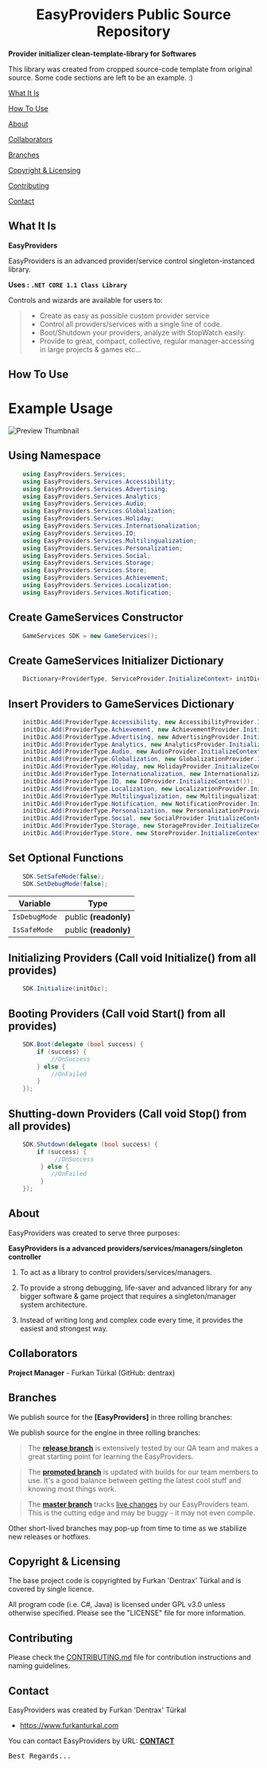 <h1 align="center">EasyProviders Public Source Repository</h1>

**Provider initializer clean-template-library for Softwares**

This library was created from cropped source-code template from original source. Some code sections are left to be an example. :)

[What It Is](#what-it-is)

[How To Use](#how-to-use)

[About](#about)  

[Collaborators](#collaborators)  

[Branches](#branches) 

[Copyright & Licensing](#copyright--licensing)  

[Contributing](#contributing)  

[Contact](#contact)


## What It Is

**EasyProviders**

EasyProviders is an advanced provider/service control singleton-instanced library.

**Uses : `.NET CORE 1.1 Class Library`**

Controls and wizards are available for users to:

> * Create as easy as possible custom provider service
> * Control all providers/services with a single line of code.
> * Boot/Shutdown your providers, analyze with StopWatch easily.
> * Provide to great, compact, collective, regular manager-accessing in large projects & games etc...


## How To Use

Example Usage
=============

![Preview Thumbnail](https://raw.githubusercontent.com/Dentrax/EasyProviders/master/EasyProviders/Thumbnail.png)



Using Namespace
--------------------------
```csharp
	using EasyProviders.Services;
	using EasyProviders.Services.Accessibility;
	using EasyProviders.Services.Advertising;
	using EasyProviders.Services.Analytics;
	using EasyProviders.Services.Audio;
	using EasyProviders.Services.Globalization;
	using EasyProviders.Services.Holiday;
	using EasyProviders.Services.Internationalization;
	using EasyProviders.Services.IO;
	using EasyProviders.Services.Multilingualization;
	using EasyProviders.Services.Personalization;
	using EasyProviders.Services.Social;
	using EasyProviders.Services.Storage;
	using EasyProviders.Services.Store;
	using EasyProviders.Services.Achievement;
	using EasyProviders.Services.Localization;
	using EasyProviders.Services.Notification;
```

Create GameServices Constructor
--------------------------
```csharp
	GameServices SDK = new GameServices();
```

Create GameServices Initializer Dictionary
--------------------------
```csharp
	Dictionary<ProviderType, ServiceProvider.InitializeContext> initDic = new Dictionary<ProviderType, ServiceProvider.InitializeContext>();
```

Insert Providers to GameServices Dictionary
--------------------------
```csharp
	initDic.Add(ProviderType.Accessibility, new AccessibilityProvider.InitializeContext());
	initDic.Add(ProviderType.Achievement, new AchievementProvider.InitializeContext());
	initDic.Add(ProviderType.Advertising, new AdvertisingProvider.InitializeContext());
	initDic.Add(ProviderType.Analytics, new AnalyticsProvider.InitializeContext());
	initDic.Add(ProviderType.Audio, new AudioProvider.InitializeContext());
	initDic.Add(ProviderType.Globalization, new GlobalizationProvider.InitializeContext());
	initDic.Add(ProviderType.Holiday, new HolidayProvider.InitializeContext());
	initDic.Add(ProviderType.Internationalization, new InternationalizationProvider.InitializeContext());
	initDic.Add(ProviderType.IO, new IOProvider.InitializeContext());
	initDic.Add(ProviderType.Localization, new LocalizationProvider.InitializeContext());
	initDic.Add(ProviderType.Multilingualization, new MultilingualizationProvider.InitializeContext());
	initDic.Add(ProviderType.Notification, new NotificationProvider.InitializeContext());
	initDic.Add(ProviderType.Personalization, new PersonalizationProvider.InitializeContext());
	initDic.Add(ProviderType.Social, new SocialProvider.InitializeContext());
	initDic.Add(ProviderType.Storage, new StorageProvider.InitializeContext());
	initDic.Add(ProviderType.Store, new StoreProvider.InitializeContext());
```

Set Optional Functions
--------------------------
```csharp
	SDK.SetSafeMode(false);
	SDK.SetDebugMode(false);
```

| Variable       | Type                 |
| --------------- |:--------------------:|
| `IsDebugMode`   | public **(readonly)**|
| `IsSafeMode`    | public **(readonly)**|

Initializing Providers (Call void Initialize() from all provides)
--------------------------
```csharp
	SDK.Initialize(initDic);
```

Booting Providers (Call void Start() from all provides)
--------------------------
```csharp
	SDK.Boot(delegate (bool success) {
		if (success) {
			//OnSuccess
		} else {
			//OnFailed
		}
	});
```

Shutting-down Providers (Call void Stop() from all provides)
--------------------------
```csharp
	SDK.Shutdown(delegate (bool success) {
		if (success) {
			 //OnSuccess
		 } else {
			//OnFailed
		 }
	});
```

## About

EasyProviders was created to serve three purposes:

**EasyProviders is a advanced providers/services/managers/singleton controller**

1. To act as a library to control providers/services/managers.

2. To provide a strong debugging, life-saver and advanced library for any bigger software & game project that requires a singleton/manager system architecture. 

3. Instead of writing long and complex code every time, it provides the easiest and strongest way.

## Collaborators

**Project Manager** - Furkan Türkal (GitHub: dentrax)

## Branches

We publish source for the **[EasyProviders]** in three rolling branches:

We publish source for the engine in three rolling branches:

> The **[release branch](https://github.com/dentrax/EasyProviders/tree/release)** is extensively tested by our QA team and makes a great starting point for learning the EasyProviders.

> The **[promoted branch](https://github.com/dentrax/EasyProviders/tree/promoted)** is updated with builds for our team members to use. It's a good balance between getting the latest cool stuff and knowing most things work.

> The **[master branch](https://github.com/dentrax/EasyProviders/tree/master)** tracks [live changes](https://github.com/dentrax/EasyProviders/commits/master) by our EasyProviders team. 
This is the cutting edge and may be buggy - it may not even compile.

Other short-lived branches may pop-up from time to time as we stabilize new releases or hotfixes.

 ## Copyright & Licensing
 
The base project code is copyrighted by Furkan 'Dentrax' Türkal and is covered by single licence.

All program code (i.e. C#, Java) is licensed under GPL v3.0 unless otherwise specified. Please see the "LICENSE" file for more information.

## Contributing

Please check the [CONTRIBUTING.md](CONTRIBUTING.md) file for contribution instructions and naming guidelines.

## Contact

EasyProviders was created by Furkan 'Dentrax' Türkal

 * <https://www.furkanturkal.com>
 
You can contact EasyProviders by URL:
    **[CONTACT](https://github.com/dentrax)**

<kbd>Best Regards...</kbd>